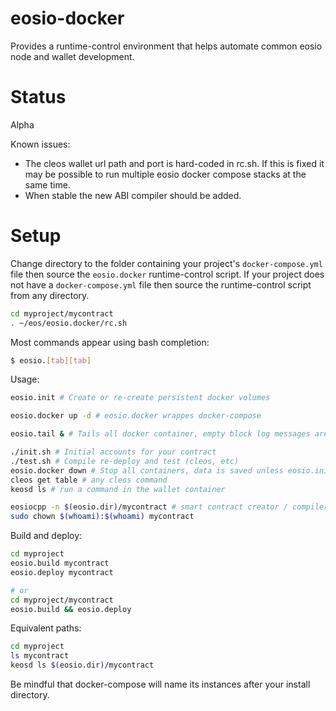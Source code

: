 # eosio-docker

Provides a runtime-control environment that helps automate common eosio
node and wallet development.

# Status

Alpha

Known issues:

* The cleos wallet url path and port is hard-coded in rc.sh.  If this is fixed
it may be possible to run multiple eosio docker compose stacks at the same time.
* When stable the new ABI compiler should be added.

# Setup

Change directory to the folder containing your project's `docker-compose.yml` file
then source the `eosio.docker` runtime-control script.  If your project does not
have a `docker-compose.yml` file then source the runtime-control script from any
directory.

```bash
cd myproject/mycontract
. ~/eos/eosio.docker/rc.sh
```

Most commands appear using bash completion:
```bash
$ eosio.[tab][tab]
```

Usage:
```bash
eosio.init # Create or re-create persistent docker volumes

eosio.docker up -d # eosio.docker wrappes docker-compose

eosio.tail & # Tails all docker container, empty block log messages are hidden

./init.sh # Initial accounts for your contract
./test.sh # Compile re-deploy and test (cleos, etc)
eosio.docker down # Stop all containers, data is saved unless eosio.init is used
cleos get table # any cleos command
keosd ls # run a command in the wallet container

eosiocpp -n $(eosio.dir)/mycontract # smart contract creator / compiler
sudo chown $(whoami):$(whoami) mycontract
```

Build and deploy:
```bash
cd myproject
eosio.build mycontract
eosio.deploy mycontract

# or
cd myproject/mycontract
eosio.build && eosio.deploy
```

Equivalent paths:
```bash
cd myproject
ls mycontract
keosd ls $(eosio.dir)/mycontract
```

Be mindful that docker-compose will name its instances after your install
directory.
